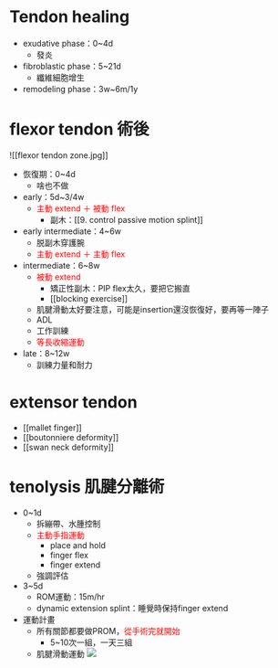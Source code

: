 # Tendon healing
- exudative phase：0~4d
	- 發炎
- fibroblastic phase：5~21d
	- 纖維細胞增生
- remodeling phase：3w~6m/1y
# flexor tendon 術後
![[flexor tendon zone.jpg]]
- 恢復期：0~4d
	- 啥也不做
- early：5d~3/4w
	- <font color=#ff0000>主動 extend ＋ 被動 flex</font>
		- 副木：[[9. control passive motion splint]]
- early intermediate：4~6w
	- 脱副木穿護腕
	- <font color=#ff0000>主動 extend ＋ 主動 flex</font>
- intermediate：6~8w
	- <font color=#ff0000>被動 extend</font>
		- 矯正性副木：PIP flex太久，要把它搬直
		- [[blocking exercise]]
	- 肌腱滑動太好要注意，可能是insertion還沒恢復好，要再等一陣子
	- ADL
	- 工作訓練
	- <font color=#ff0000>等長收縮運動</font>
- late：8~12w
	- 訓練力量和耐力
# extensor tendon
- [[mallet finger]]
- [[boutonniere deformity]]
- [[swan neck deformity]]
# tenolysis 肌腱分離術
- 0~1d
	- 拆繃帶、水腫控制
	- <font color=#ff0000>主動手指運動</font>
		- place and hold
		- finger flex
		- finger extend
	- 強調評估
- 3~5d
	- ROM運動：15m/hr
	- dynamic extension splint：睡覺時保持finger extend
- 運動計畫
	- 所有關節都要做PROM，<font color=#ff0000>從手術完就開始</font>
		- 5~10次一組，一天三組
	- 肌腱滑動運動
	![](https://c1-preview.prosites.com/61878/wy/images/Procedure%20Pages/Tendon%20Gliding/Exercise%20for%20Tendon%20Gliding%20and%20Finger%20Range%20of%20Motion001.gif)
